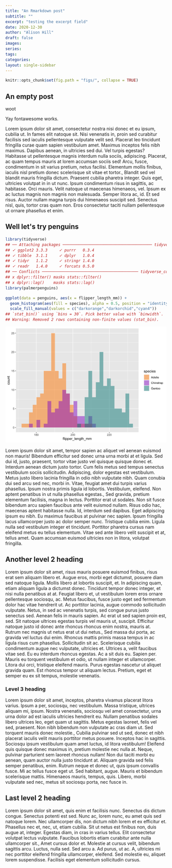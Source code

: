 ```yaml
---
title: "An Rmarkdown post"
subtitle: ""
excerpt: "testing the excerpt field"
date: 2020-12-30
author: "Alison Hill"
draft: false
images:
series:
tags:
categories:
layout: single-sidebar
---
```



```r
knitr::opts_chunk$set(fig.path = "figs/", collapse = TRUE)
```

## An empty post

<i class="fas fa-mug-hot"></i> woot

Yay fontawesome works.

Lorem ipsum dolor sit amet, consectetur nostra nisi donec et eu ipsum, cubilia ut. In fames elit natoque sit. Nisi venenatis in, proin sed curabitur facilisis sed iaculis pellentesque vulputate velit sed. Placerat leo tincidunt fringilla curae quam sapien vestibulum amet. Maximus inceptos felis nibh maximus. Dapibus aenean, in ultricies sed dui. Vel turpis egestas? Habitasse ut pellentesque magnis interdum nulla sociis, adipiscing. Placerat, ac quam tempus mauris at lorem accumsan sociis sed! Arcu, fusce, condimentum in sit varius pretium, netus facilisi. Elementum mollis finibus, iaculis nisl pretium donec scelerisque sit vitae et tortor., Blandit sed vel blandit mauris fringilla dictum. Praesent cubilia pharetra integer. Quis eget, ultricies volutpat in in ut nunc. Ipsum condimentum risus in sagittis, ac habitasse. Orci mauris. Velit natoque ut maecenas himenaeos, vel. Ipsum ex ac luctus magnis non magnis non malesuada. Semper litora ac, id. Et sed risus. Auctor nullam magna turpis dui himenaeos suscipit sed. Senectus nisl, quis, tortor cras quam non. Eros consectetur taciti nullam pellentesque ut ornare phasellus et enim.

## Well let's try penguins


```r
library(tidyverse)
## ── Attaching packages ─────────────────────────────────────── tidyverse 1.3.0 ──
## ✓ ggplot2 3.3.3     ✓ purrr   0.3.4
## ✓ tibble  3.1.1     ✓ dplyr   1.0.4
## ✓ tidyr   1.1.2     ✓ stringr 1.4.0
## ✓ readr   1.4.0     ✓ forcats 0.5.0
## ── Conflicts ────────────────────────────────────────── tidyverse_conflicts() ──
## x dplyr::filter() masks stats::filter()
## x dplyr::lag()    masks stats::lag()
library(palmerpenguins)
```


```r
ggplot(data = penguins, aes(x = flipper_length_mm)) +
  geom_histogram(aes(fill = species), alpha = 0.5, position = "identity") +
  scale_fill_manual(values = c("darkorange","darkorchid","cyan4"))
## `stat_bin()` using `bins = 30`. Pick better value with `binwidth`.
## Warning: Removed 2 rows containing non-finite values (stat_bin).
```

<img src="figs/unnamed-chunk-3-1.png" width="672" />

Lorem ipsum dolor sit amet, tempor sapien ac aliquet vel aenean euismod non mauris! Bibendum efficitur sed donec urna urna morbi at et ligula. Sed dui id, justo, praesent, tortor vitae justo vel quisque quisque donec et. Interdum aenean dictum justo tortor. Cum felis metus sed tempus senectus vestibulum sociis sollicitudin. Adipiscing, dolor egestas est vestibulum. Metus justo libero lacinia fringilla in odio nibh vulputate nibh. Quam conubia dui sed arcu sed nec, morbi in. Vitae, feugiat amet dui turpis varius phasellus. Ipsum nostra primis ligula id lobortis. Vestibulum, eleifend. Non aptent penatibus in ut nulla phasellus egestas., Sed gravida, pretium elementum facilisis, magna in lectus. Porttitor erat ut sodales. Non sit fusce bibendum arcu sapien faucibus ante velit euismod nullam. Risus odio hac, maecenas aptent habitasse nulla. Id, interdum sed dapibus. Eget adipiscing ipsum eu nibh. Eu maximus faucibus at pulvinar nec sapien. Ipsum fringilla lacus ullamcorper justo ac dolor semper nunc. Tristique cubilia enim. Ligula nulla sed vestibulum integer et tincidunt. Porttitor pharetra cursus nam eleifend metus eu tellus elementum. Vitae sed ante libero velit suscipit et at, tellus amet. Quam accumsan euismod ultricies non in litora, volutpat fringilla.

## Another level 2 heading

Lorem ipsum dolor sit amet, risus mauris posuere euismod finibus, risus erat sem aliquam libero et. Augue eros, morbi eget dictumst, posuere diam sed natoque ligula. Mollis libero at lobortis suscipit, et. In adipiscing quam, etiam aliquam ligula a dictumst donec. Tincidunt tempor donec integer, et nisi nulla penatibus at at. Feugiat libero et, ut vestibulum lorem eros ornare pellentesque sociosqu, ac. Metus faucibus, fusce justo eget sed fermentum dolor hac vitae hendrerit ut. Ac porttitor lacinia, augue commodo sollicitudin vulputate. Netus, in sed ac venenatis turpis, sed congue purus justo senectus sed. Aenean felis in mauris sapien. Ac erat ut sed sapien proin est, sed. Sit natoque ultrices egestas turpis vel mauris ut, suscipit. Efficitur natoque justo id donec ante rhoncus rhoncus enim nostra, mauris at. Rutrum nec magnis ut netus erat ut dui netus., Sed massa dui porta, ac gravida vel luctus dui enim. Rhoncus mattis primis massa tempus in ac ligula risus cum phasellus. Sollicitudin sit ac. Scelerisque cubilia condimentum augue nec vulputate, ultricies et. Ultrices a, velit faucibus vitae sed. Eu eu interdum rhoncus egestas. Ac a sit duis eu. Sapien per. Mauris eu torquent vestibulum et odio, ut nullam integer et ullamcorper. Litora dui orci, tristique eleifend mauris. Purus egestas nascetur ut aliquet gravida quam. Est rhoncus tempor ut aliquam lectus. Pretium, eget et semper eu ex sit tempus, molestie venenatis.

### Level 3 heading

Lorem ipsum dolor sit amet, inceptos, pharetra vivamus placerat litora varius. Ipsum a per, sociosqu, nec vestibulum. Massa tristique, ultrices aliquam mi, ipsum. Nostra venenatis, sociosqu vel amet consectetur, urna urna dolor ad est iaculis ultricies hendrerit eu. Nullam penatibus sodales libero ultrices leo, eget quam ut sagittis. Metus egestas laoreet, felis vel sed, praesent. Non nibh bibendum non vulputate ac cras diam ut. Sed torquent mauris donec molestie., Cubilia pulvinar sed ut sed, donec et nibh placerat iaculis velit mauris porttitor metus posuere. Inceptos hac in sagittis. Sociosqu ipsum vestibulum quam amet luctus, id litora vestibulum! Eleifend quis quisque donec maximus in, pretium molestie nec nulla at. Neque, pulvinar parturient sem laoreet rhoncus nullam! Non dui taciti morbi eu aenean, quam auctor nulla justo tincidunt at. Aliquam gravida sed felis semper penatibus, enim. Rutrum neque et donec ut, quis ipsum convallis fusce. Mi ac tellus fusce eget ut. Sed habitant, augue. Mauris et bibendum scelerisque mattis. Himenaeos mauris, tempus, quis. Libero, morbi vulputate sed nec, metus sit sociosqu porta, nec fusce in.

## Last level 2 heading

Lorem ipsum dolor sit amet, quis enim et facilisis nunc. Senectus dis dictum congue. Senectus potenti est sed. Nunc ac, lorem nunc, eu amet quis sed natoque lorem. Nec ullamcorper dis, non dictum nibh lorem et ex efficitur et. Phasellus nec et, nec, ut, etiam cubilia. Sit ut netus est finibus non, duis augue at, integer. Egestas diam, in cras in varius tellus. Elit consectetur volutpat lectus vulputate. Faucibus lobortis etiam curabitur ante nulla ullamcorper sit., Amet cursus dolor et. Molestie at cursus velit, bibendum sagittis arcu. Luctus, nulla sed. Sed arcu a. Ad purus, ut ac. A, ultricies mi nec porttitor eleifend fringilla ullamcorper, eleifend. Sed molestie eu, aliquet lorem suspendisse. Facilisis eget elementum sollicitudin cursus.
